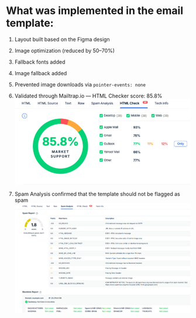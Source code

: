 # What was implemented in the email template:

1. Layout built based on the Figma design

2. Image optimization (reduced by 50–70%)

3. Fallback fonts added

4. Image fallback added

5. Prevented image downloads via `pointer-events: none`

6. Validated through Mailtrap.io — HTML Checker score: 85.8%
![HTML Checker score: 85.8%](/assets/image.png)

1. Spam Analysis confirmed that the template should not be flagged as spam
![Spam Analysis](/assets/image-1.png)
